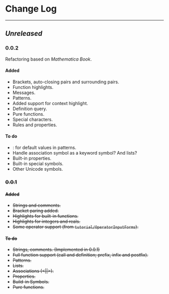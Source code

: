 # Change Log





----

## *Unreleased*

### 0.0.2

Refactoring based on *Mathematica Book*.

#### Added

- Brackets, auto-closing pairs and surrounding pairs.
- Function highlights.
- Messages.
- Patterns.
- Added support for context highlight.
- Definition query.
- Pure functions.
- Special characters.
- Rules and properties.

#### To do

- : for default values in patterns.
- Handle association symbol as a keyword symbol? And lists?
- Built-in properties.
- Built-in special symbols.
- Other Unicode symbols.

 ### ~~0.0.1~~

#### ~~Added~~

- ~~Strings and comments.~~
- ~~Bracket paring added.~~
- ~~Highlights for built-in functions.~~
- ~~Highlights for integers and reals.~~
- ~~Some operator support (from `tutorial/OperatorInputForms`).~~

#### ~~To do~~

- ~~Strings, comments. (Implemented in 0.0.1)~~
- ~~Full function support (call and definition; prefix, infix and postfix).~~
- ~~Patterns.~~
- ~~Lists.~~
- ~~Associations (<||>).~~
- ~~Properties.~~
- ~~Build-in Symbols.~~
- ~~Pure functions.~~